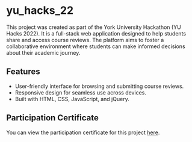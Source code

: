 # yu_hacks_22

This project was created as part of the York University Hackathon (YU Hacks 2022). It is a full-stack web application designed to help students share and access course reviews. The platform aims to foster a collaborative environment where students can make informed decisions about their academic journey.

## Features
- User-friendly interface for browsing and submitting course reviews.
- Responsive design for seamless use across devices.
- Built with HTML, CSS, JavaScript, and jQuery.

## Participation Certificate
You can view the participation certificate for this project [here](yuhacks.pdf).